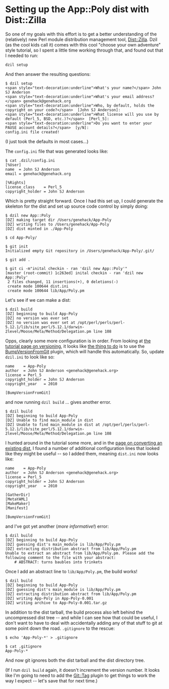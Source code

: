 # Setting up the App::Poly dist with Dist::Zilla

So one of my goals with this effort is to get a better understanding of the (relatively) new Perl module distribution management tool, [Dist::Zilla][1]. Dzil (as the cool kids call it) comes with this cool "choose your own adventure" style tutorial, so I spent a little time working through that, and found out that I needed to run:

[1]: http://dzil.org/

    dzil setup

And then answer the resulting questions:

    $ dzil setup
    <span style="text-decoration:underline">What's your name?</span> John SJ Anderson
    <span style="text-decoration:underline">What's your email address?</span> genehack@genehack.org
    <span style="text-decoration:underline">Who, by default, holds the copyright on your code?</span>  [John SJ Anderson]: 
    <span style="text-decoration:underline">What license will you use by default (Perl_5, BSD, etc.)?</span>  [Perl_5]: 
    <span style="text-decoration:underline">Do you want to enter your PAUSE account details?</span>  [y/N]: 
    config.ini file created!


(I just took the defaults in most cases...)

The `config.ini` file that was generated looks like:

    $ cat .dzil/config.ini 
    [%User]
    name  = John SJ Anderson
    email = genehack@genehack.org
    
    [%Rights]
    license_class    = Perl_5
    copyright_holder = John SJ Anderson

Which is pretty straight forward. Once I had this set up, I could generate the skeleton for the dist and set up source code control by simply doing:

    $ dzil new App::Poly
    [DZ] making target dir /Users/genehack/App-Poly
    [DZ] writing files to /Users/genehack/App-Poly
    [DZ] dist minted in ./App-Poly
    
    $ cd App-Poly/
    
    $ git init
    Initialized empty Git repository in /Users/genehack/App-Poly/.git/

    $ git add .

    $ git ci -m"inital checkin - ran 'dzil new App::Poly'"
    [master (root-commit) 1c263ed] inital checkin - ran 'dzil new App::Poly'
     2 files changed, 11 insertions(+), 0 deletions(-)
     create mode 100644 dist.ini
     create mode 100644 lib/App/Poly.pm

Let's see if we can make a dist:

    $ dzil build
    [DZ] beginning to build App-Poly
    [DZ] no version was ever set
    [DZ] no version was ever set at /opt/perl/perls/perl-5.12.1/lib/site_perl/5.12.1/darwin-2level/Moose/Meta/Method/Delegation.pm line 108

Opps, clearly some more configuration is in order. From looking at [the tutorial page on versioning][2], it looks like [the thing to do][3] is to use the [BumpVersionFromGit][4] plugin, which will handle this automatically. So, update `dzil.ini` to look like so:

[2]: http://dzil.org/tutorial/versioning.html
[3]: http://dzil.org/tutorial/versioning.html#Version-Numbering-from-Git
[4]: http://search.cpan.org/~dagolden/Dist-Zilla-Plugin-BumpVersionFromGit/lib/Dist/Zilla/Plugin/BumpVersionFromGit.pm

    name    = App-Poly
    author  = John SJ Anderson <genehack@genehack.org>
    license = Perl_5
    copyright_holder = John SJ Anderson
    copyright_year   = 2010

    [BumpVersionFromGit]

and now running `dzil build` ... gives another error. 

    $ dzil build
    [DZ] beginning to build App-Poly
    [DZ] Unable to find main_module in dist
    [DZ] Unable to find main_module in dist at /opt/perl/perls/perl-5.12.1/lib/site_perl/5.12.1/darwin-2level/Moose/Meta/Method/Delegation.pm line 108

I hunted around in the tutorial some more, and in the [page on converting an existing dist][5], I found a number of additional configuration lines that looked like they might be useful -- so I added them, meaning `dist.ini` now looks like:

[5]: http://dzil.org/tutorial/convert-dist.html

    name    = App-Poly
    author  = John SJ Anderson <genehack@genehack.org>
    license = Perl_5
    copyright_holder = John SJ Anderson
    copyright_year   = 2010

    [GatherDir]
    [MetaYAML]
    [MakeMaker]
    [Manifest]

    [BumpVersionFromGit]

and I've got yet another (*more informative!*) error:

    $ dzil build
    [DZ] beginning to build App-Poly
    [DZ] guessing dist's main_module is lib/App/Poly.pm
    [DZ] extracting distribution abstract from lib/App/Poly.pm
    Unable to extract an abstract from lib/App/Poly.pm. Please add the following comment to the file with your abstract:
        # ABSTRACT: turns baubles into trinkets

Once I add an abstract line to `lib/App/Poly.pm`, the build works!

    $ dzil build
    [DZ] beginning to build App-Poly
    [DZ] guessing dist's main_module is lib/App/Poly.pm
    [DZ] extracting distribution abstract from lib/App/Poly.pm
    [DZ] writing App-Poly in App-Poly-0.001
    [DZ] writing archive to App-Poly-0.001.tar.gz

In addition to the dist tarball, the build process also left behind the uncompressed dist tree -- and while I can see how that could be useful, I don't want to have to deal with accidentally adding any of that stuff to git at some point down the road. `.gitignore` to the rescue:

    $ echo 'App-Poly-*' > .gitignore
    
    $ cat .gitignore
    App-Poly-*

And now git ignores both the dist tarball and the dist directory tree.

(If I run `dzil build` again, it doesn't increment the version number. It looks like I'm going to need to add the [Git::Tag][6] plugin to get things to work the way I expect -- let's save that for next time.)

[6]: http://search.cpan.org/~jquelin/Dist-Zilla-Plugin-Git/lib/Dist/Zilla/Plugin/Git/Tag.pm

